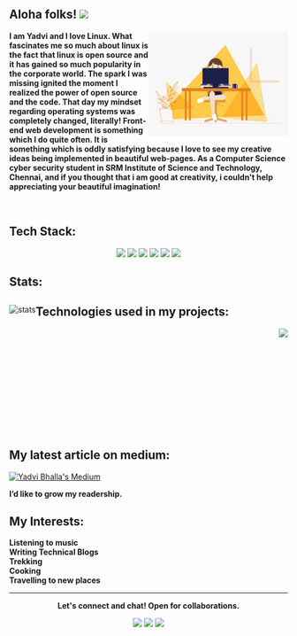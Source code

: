 
<!--
**yadvi12/yadvi12** is a ✨ _special_ ✨ repository because its `README.md` (this file) appears on your GitHub profile.

Here are some ideas to get you started:

- 🔭 I’m currently working on ...
- 🌱 I’m currently learning ...
- 👯 I’m looking to collaborate on ...
- 🤔 I’m looking for help with ...
- 💬 Ask me about ...
- 📫 How to reach me: ...
- 😄 Pronouns: ...
- ⚡ Fun fact: ...
-->

## Aloha folks! <img src="https://raw.githubusercontent.com/MartinHeinz/MartinHeinz/master/wave.gif" width="30px">

<div>
<div align = "center">
 <img align ="right" width="50%" height="50%" src="code.gif" alt="">
</div>
 

<b><p align = "left">I am Yadvi and I love Linux. What fascinates me so much about linux is the fact that linux is open source and it has gained so much popularity in the corporate world. The spark I was missing ignited the moment I realized the power of open source and the code. That day my mindset regarding operating systems was completely changed, literally! Front-end web development is something which I do quite often. It is something which is oddly satisfying because I love to see my creative ideas being implemented in beautiful web-pages. As a Computer Science cyber security student in SRM Institute of Science and Technology, Chennai, and if you thought that i am good at creativity, i couldn't help appreciating your beautiful imagination!</p></b>
</div>
<br>

## Tech Stack:

<p align="center">
  
   
   <img src="https://img.shields.io/badge/OS-Linux-informational?style=flat&logo=Linux&logoColor=white&color=2bbc8a">
  <img src="https://img.shields.io/badge/Web Tech-MERN STACK-informational?style=flat&logo=CSS3&logoColor=white&color=2bbc8a">
  <img src="https://img.shields.io/badge/Language-C-informational?style=flat&logo=C&logoColor=white&color=2bbc8a">
  <img src="https://img.shields.io/badge/Language-Python-informational?style=flat&logo=Python&logoColor=white&color=2bbc8a">
  <img src="https://img.shields.io/badge/Tech-Docker-informational?style=flat&logo=Docker&logoColor=white&color=2bbc8a">
  <img src="https://img.shields.io/badge/OS-RHEL 8-informational?style=flat&logo=Linux&logoColor=white&color=2bbc8a">
  
  </p>
  

 
## Stats:
  
  <div>
<p align="left">
  
  <img align="left" src="https://github-readme-stats.vercel.app/api?username=yadvi12&show_icons=true&theme=nord" alt="stats">
  </p>
  

## Technologies used in my projects:

  <p align="right">
 
  <img align="right" src="https://github-readme-stats.vercel.app/api/top-langs/?username=yadvi12&layout=compact)">
  </p>
  
  </div>
  <br>
  <br>
  <br>
    <br>
  <br>
  <br>
    <br>
  <br>
  <br>
    <br>
  <br>
  
  
## My latest article on medium:

[![Yadvi Bhalla's Medium](https://github-readme-medium.vercel.app/?username=iivday21)](https://iivday21.medium.com/)

**I’d like to grow my readership.**
  
  ## My Interests:

<p align="center">

  <b>Listening to music</b><br />
  <b>Writing Technical Blogs</b><br />
  <b>Trekking</b><br />
  <b>Cooking</b><br />
  <b>Travelling to new places</b>
<hr>
<p align="center">
  <b>Let's connect and chat! Open for collaborations.</b>

  <p align="center">
    <a href="https://twitter.com/ivday21" alt="Twitter"><img src="https://raw.githubusercontent.com/jayehernandez/jayehernandez/3f5402efef9a0ae89211a6e04609558e862ca616/readme/twitter-fill.svg"></a>
    <a href="https://www.linkedin.com/in/yadvibhalla1210" alt="Linkedin"><img src="https://raw.githubusercontent.com/jayehernandez/jayehernandez/3f5402efef9a0ae89211a6e04609558e862ca616/readme/linkedin-fill.svg"></a>
    <a href="mailto:yadvibhalla2002@gmail.com" alt="Contact me"><img src="https://raw.githubusercontent.com/jayehernandez/jayehernandez/3f5402efef9a0ae89211a6e04609558e862ca616/readme/mail-fill.svg"></a>
    
  </p>

 
</p>

